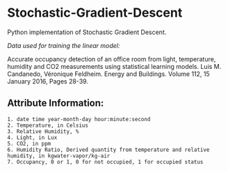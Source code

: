 # Stochastic-Gradient-Descent

Python implementation of Stochastic Gradient Descent.

*Data used for training the linear model:*

Accurate occupancy detection of an office room from light, temperature, humidity and CO2 measurements using statistical learning models. Luis M. Candanedo, Véronique Feldheim. Energy and Buildings. Volume 112, 15 January 2016, Pages 28-39.

## Attribute Information:

```
1. date time year-month-day hour:minute:second
2. Temperature, in Celsius
3. Relative Humidity, %
4. Light, in Lux
5. CO2, in ppm 
6. Humidity Ratio, Derived quantity from temperature and relative humidity, in kgwater-vapor/kg-air
7. Occupancy, 0 or 1, 0 for not occupied, 1 for occupied status
```


